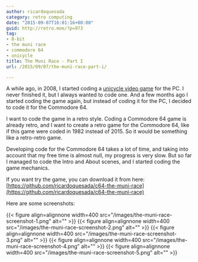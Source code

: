 ```yaml
---
author: ricardoquesada
category: retro computing
date: "2015-09-07T16:01:16+00:00"
guid: http://retro.moe/?p=973
tag:
- 8-bit
- the muni race
- commodore 64
- unicycle
title: The Muni Race - Part I
url: /2015/09/07/the-muni-race-part-i/

---
```


A while ago, in 2008, I started coding
a [unicycle video game](https://github.com/ricardoquesada/unigames) for the PC.
I never finished it, but I always wanted to code one.
And a few months ago I started coding the game again, but instead of coding it
for the PC,
I decided to code it for the Commodore 64.

I want to code the game in a retro style.
Coding a Commodore 64 game is already retro, and I want to create a retro game
for the Commodore 64, like if this game were coded in 1982 instead of 2015.
So it would be something like a retro-retro game.

Developing code for the Commodore 64 takes a lot of time,
and taking into account that my free time is almost null,
my progress is very slow.
But so far I managed to code the Intro and About scenes,
and I started coding the game mechanics.

If you want try the game, you can download it from here:
[https://github.com/ricardoquesada/c64-the-muni-race](https://github.com/ricardoquesada/c64-the-muni-race)

Here are some screenshots:

{{< figure align=alignnone width=400 src="/images/the-muni-race-screenshot-1.png" alt="" >}}
{{< figure align=alignnone width=400 src="/images/the-muni-race-screenshot-2.png" alt="" >}}
{{< figure align=alignnone width=400 src="/images/the-muni-race-screenshot-3.png" alt="" >}}
{{< figure align=alignnone width=400 src="/images/the-muni-race-screenshot-4.png" alt="" >}}
{{< figure align=alignnone width=400 src="/images/the-muni-race-screenshot-5.png" alt="" >}}
